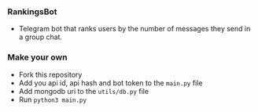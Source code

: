 ### RankingsBot

- Telegram bot that ranks users by the number of messages they send in a group chat.

### Make your own

- Fork this repository
- Add you api id, api hash and bot token to the `main.py` file
- Add mongodb uri to the `utils/db.py` file
- Run `python3 main.py`
